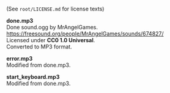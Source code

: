(See `root/LICENSE.md` for license texts)

**done.mp3** \
Done sound.ogg by MrAngelGames. \
https://freesound.org/people/MrAngelGames/sounds/674827/ \
Licensed under **CC0 1.0 Universal**. \
Converted to MP3 format.

**error.mp3** \
Modified from done.mp3.

**start_keyboard.mp3** \
Modified from done.mp3.